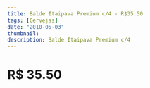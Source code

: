 ```yaml
---
title: Balde Itaipava Premium c/4 - R$35.50
tags: [Cervejas]
date: "2010-05-03"
thumbnail: 
description: Balde Itaipava Premium c/4
---
```


# R$ 35.50